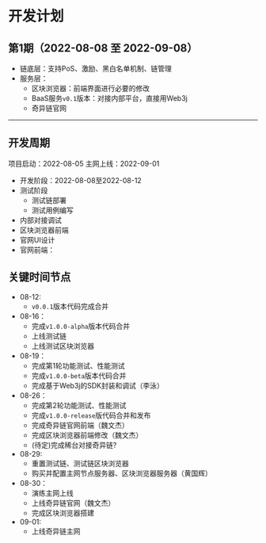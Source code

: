 # 开发计划

## 第1期（2022-08-08 至 2022-09-08）

- 链底层：支持PoS、激励、黑白名单机制、链管理
- 服务层：
  - 区块浏览器：前端界面进行必要的修改
  - BaaS服务`v0.1`版本：对接内部平台，直接用Web3j
  - 奇异链官网

----

## 开发周期

项目启动：2022-08-05
主网上线：2022-09-01

- 开发阶段：2022-08-08至2022-08-12
- 测试阶段
  - 测试链部署
  - 测试用例编写
- 内部对接调试
- 区块浏览器前端
- 官网UI设计
- 官网前端：

## 关键时间节点


- 08-12: 
  - `v0.0.1`版本代码完成合并
- 08-16：
  - 完成`v1.0.0-alpha`版本代码合并
  - 上线测试链
  - 上线测试区块浏览器
- 08-19：
  - 完成第1轮功能测试、性能测试
  - 完成`v1.0.0-beta`版本代码合并
  - 完成基于Web3j的SDK封装和调试（李泳）
- 08-26：
  - 完成第2轮功能测试、性能测试
  - 完成`v1.0.0-release`版代码合并和发布
  - 完成奇异链官网前端（魏文杰）
  - 完成区块浏览器前端修改（魏文杰）
  - (待定)完成稀台对接奇异链?
- 08-29:
  - 重置测试链、测试链区块浏览器
  - 购买并配置主网节点服务器、区块浏览器服务器（黄国辉）
- 08-30：
  - 演练主网上线
  - 上线奇异链官网（魏文杰）
  - 完成区块浏览器搭建
- 09-01:
  - 上线奇异链主网





